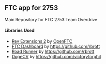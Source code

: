 ## FTC app for 2753

 Main Repository for FTC 2753 Team Overdrive

 
#### Libraries Used

* [Rev Extensions 2](https://github.com/OpenFTC/RevExtensions2) by [OpenFTC](https://github.com/openftc)
* [FTC Dashboard](https://github.com/acmerobotics/ftc-dashboard) by https://github.com/rbrott
* [Road Runner](https://github.com/acmerobotics/road-runner) by https://github.com/rbrott
* [DogeCV](https://github.com/MechanicalMemes/DogeCV) by https://github.com/victoryforphil
